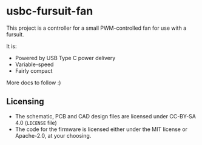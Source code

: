 # usbc-fursuit-fan

This project is a controller for a small PWM-controlled fan for use with a fursuit.

It is:

- Powered by USB Type C power delivery
- Variable-speed
- Fairly compact

More docs to follow :)

## Licensing

- The schematic, PCB and CAD design files are licensed under CC-BY-SA 4.0 (`LICENSE` file)
- The code for the firmware is licensed either under the MIT license or Apache-2.0, at your choosing.


